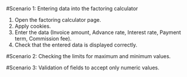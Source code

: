 #Scenario 1: Entering data into the factoring calculator
1. Open the factoring calculator page.
2. Apply cookies.
3. Enter the data (Invoice amount, Advance rate, Interest rate,
   Payment term, Commission fee).
4. Check that the entered data is displayed correctly.

#Scenario 2: Checking the limits for maximum and minimum values.


#Scenario 3: Validation of fields to accept only numeric values.